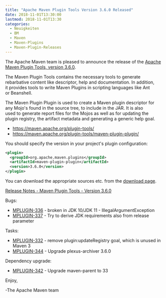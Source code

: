 ```yaml
---
title: "Apache Maven Plugin Tools Version 3.6.0 Released"
date: 2018-11-01T13:30:00
lastmod: 2018-11-01T13:30
categories:
  - Neuigkeiten
  - BM
  - Maven
  - Maven-Plugins
  - Maven-Plugin-Releases
---
```

The Apache Maven team is pleased to announce the release of the 
[Apache Maven Plugin Tools, version 3.6.0](https://maven.apache.org/plugin-tools/).

The Maven Plugin Tools contains the necessary tools to generate  
rebarbative content like descriptor, help and documentation. In addition,  
it provides tools to write Maven Plugins in scripting languages like Ant  
or Beanshell.

The Maven Plugin Plugin is used to create a Maven plugin descriptor for  
any Mojo's found in the source tree, to include in the JAR. It is also  
used to generate report files for the Mojos as well as for updating the  
plugin registry, the artifact metadata and generating a generic help goal.

 * https://maven.apache.org/plugin-tools/
 * https://maven.apache.org/plugin-tools/maven-plugin-plugin/

You should specify the version in your project's plugin configuration:

```xml
<plugin>
  <groupId>org.apache.maven.plugins</groupId>
  <artifactId>maven-plugin-plugin</artifactId>
  <version>3.6.0</version>
</plugin>
```
You can download the appropriate sources etc. from the [download page](https://maven.apache.org/plugins-tools/download.cgi).

<!-- more -->

[Release Notes - Maven Plugin Tools - Version 3.6.0](https://issues.apache.org/jira/secure/ReleaseNote.jspa?version=12343309&styleName=Text&projectId=12317820)

Bugs:

 * [MPLUGIN-336](https://issues.apache.org/jira/browse/MPLUGIN-336) - broken in JDK 10/JDK 11 - IllegalArgumentException
 * [MPLUGIN-337](https://issues.apache.org/jira/browse/MPLUGIN-337) - Try to derive JDK requirements also from release parameter

Tasks:

 * [MPLUGIN-332](https://issues.apache.org/jira/browse/MPLUGIN-332) - remove plugin:updateRegistry goal, which is unused in Maven 3
 * [MPLUGIN-344](https://issues.apache.org/jira/browse/MPLUGIN-344) - Upgrade plexus-archiver 3.6.0

Dependency upgrade:

 * [MPLUGIN-342](https://issues.apache.org/jira/browse/MPLUGIN-342) - Upgrade maven-parent to 33

Enjoy,

-The Apache Maven team

